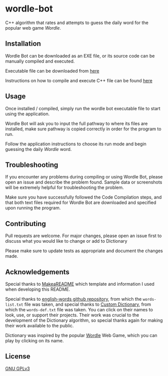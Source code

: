 # wordle-bot

C++ algorithm that rates and attempts to guess the daily word for the popular web game _Wordle_.

## Installation

Wordle Bot can be downloaded as an EXE file, or its source code can be manually compiled and executed.

Executable file can be downloaded from [here](https://ziggurat.systems/docs/projects/wordle-dictionary/)

Instructions on how to compile and execute C++ file can be found [here](https://ziggurat.systems/docs/compile-instructions/)

## Usage

Once installed / compiled, simply run the wordle bot executable file to start using the application.

Wordle Bot will ask you to input the full pathway to where its files are installed, make sure pathway is copied correctly in order for the program to run.

Follow the application instructions to choose its run mode and begin guessing the daily _Wordle_ word.

## Troubleshooting

If you encounter any problems during compiling or using Wordle Bot, please open an issue and describe the problem found. Sample data or screenshots will be extremely helpful for troubleshooting the problem.

Make sure you have successfully followed the Code Compilation steps, and that both text files required for Wordle Bot are downloaded and specified upon running the program.

## Contributing

Pull requests are welcome. For major changes, please open an issue first to discuss what you would like to change or add to Dictionary

Please make sure to update tests as appropriate and document the changes made.

## Acknowledgements

Special thanks to [MakeaREADME](https://www.makeareadme.com) which template and information I used when developing this README.

Special thanks to [english-words github repository](https://github.com/dwyl/english-words), from which the ```words-list.txt``` file was taken, and special thanks to [Custom Dictionary](https://raw.githubusercontent.com/sujithps/Dictionary/master/Oxford%20English%20Dictionary.txt), from which the ```words-def.txt``` file was taken. You can click on their names to look, use, or support their projects. Their work was crucial to the development of the Dictionary algorithm, so special thanks again for making their work available to the public.

Dictionary was inspired by the popular [Wordle](https://www.nytimes.com/games/wordle/index.html) Web Game, which you can play by clicking on its name.

## License
[GNU GPLv3](https://www.gnu.org/licenses/gpl-3.0.en.html)
